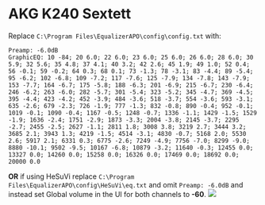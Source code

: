 # AKG K240 Sextett
Replace `C:\Program Files\EqualizerAPO\config\config.txt` with:
```
Preamp: -6.0dB
GraphicEQ: 10 -84; 20 6.0; 22 6.0; 23 6.0; 25 6.0; 26 6.0; 28 6.0; 30 5.9; 32 5.6; 35 4.8; 37 4.1; 40 3.2; 42 2.6; 45 1.9; 49 1.0; 52 0.4; 56 -0.1; 59 -0.2; 64 0.3; 68 0.1; 73 -1.3; 78 -3.1; 83 -4.4; 89 -5.4; 95 -6.2; 102 -6.8; 109 -7.2; 117 -7.6; 125 -7.9; 134 -7.8; 143 -7.9; 153 -7.7; 164 -6.7; 175 -5.8; 188 -6.3; 201 -6.9; 215 -6.7; 230 -6.4; 246 -6.2; 263 -6.0; 282 -5.7; 301 -5.4; 323 -5.2; 345 -4.7; 369 -4.5; 395 -4.4; 423 -4.2; 452 -3.9; 484 -3.6; 518 -3.7; 554 -3.6; 593 -3.1; 635 -2.6; 679 -2.3; 726 -1.9; 777 -1.3; 832 -0.8; 890 -0.4; 952 -0.1; 1019 -0.1; 1090 -0.4; 1167 -0.5; 1248 -0.7; 1336 -1.1; 1429 -1.5; 1529 -1.9; 1636 -2.4; 1751 -2.9; 1873 -3.3; 2004 -3.8; 2145 -3.7; 2295 -2.7; 2455 -2.5; 2627 -1.1; 2811 1.8; 3008 3.8; 3219 2.7; 3444 3.2; 3685 2.1; 3943 1.3; 4219 -1.5; 4514 -3.1; 4830 -0.7; 5168 2.0; 5530 2.6; 5917 2.1; 6331 0.3; 6775 -2.6; 7249 -4.9; 7756 -7.0; 8299 -9.0; 8880 -10.1; 9502 -9.5; 10167 -6.8; 10879 -3.2; 11640 -0.3; 12455 0.0; 13327 0.0; 14260 0.0; 15258 0.0; 16326 0.0; 17469 0.0; 18692 0.0; 20000 0.0
```
**OR** if using HeSuVi replace `C:\Program Files\EqualizerAPO\config\HeSuVi\eq.txt` and omit `Preamp: -6.0dB` and instead set Global volume in the UI for both channels to **-60**.
![](https://raw.githubusercontent.com/jaakkopasanen/AutoEq/master/results/Innerfidelity%202017/innerfidelity/onear/AKG%20K240%20Sextett/AKG%20K240%20Sextett.png)